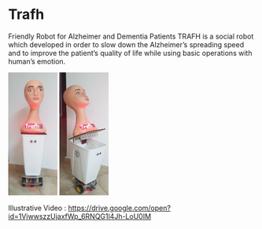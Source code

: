 # Trafh
Friendly Robot for Alzheimer and Dementia Patients
TRAFH is a social robot which developed in order to slow down the Alzheimer’s spreading speed and to improve the patient’s quality of life while using basic operations with human’s emotion. 

<img src = "photos/trafh1.jpg" width ="100" height="250"> <img src = "photos/trafh2.jpg" width ="100" height="250">


Illustrative Video : https://drive.google.com/open?id=1VjwwszzUjaxfWp_6RNQG1l4Jh-LoU0IM
